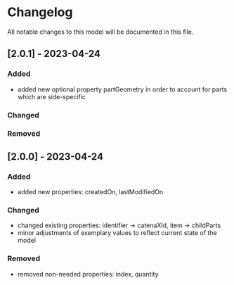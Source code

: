 # Changelog
All notable changes to this model will be documented in this file.

## [2.0.1] - 2023-04-24
### Added
- added new optional property partGeometry in order to account for parts which are side-specific

### Changed

### Removed

## [2.0.0] - 2023-04-24
### Added
- added new properties: createdOn, lastModifiedOn

### Changed
- changed existing properties: identifier -> catenaXId, item -> childParts
- minor adjustments of exemplary values to reflect current state of the model

### Removed
- removed non-needed properties: index, quantity

